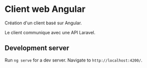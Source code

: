 # Client web Angular

Création d'un client basé sur Angular.

Le client communique avec une API Laravel.

## Development server

Run `ng serve` for a dev server. Navigate to `http://localhost:4200/`.
